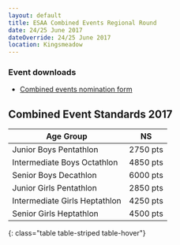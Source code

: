 ```yaml
---
layout: default
title: ESAA Combined Events Regional Round
date: 24/25 June 2017
dateOverride: 24/25 June 2017
location: Kingsmeadow
---
```


<div class="panel panel-info">
  <div class="panel-heading">
    <h3 class="panel-title">Event downloads</h3>
  </div>
  <div class="panel-body">
    <ul>
        <li>
            <a href="/files/events/16-17/2017-06-24-esaa-combined-events-regional-round/CE-NOMINATION-FORMS-2016.doc">
                Combined events nomination form
            </a>
        </li>
    </ul>
  </div>
</div>


## Combined Event Standards 2017

| Age Group                         | NS        |
| ---                               | ---       |
| Junior Boys Pentathlon            | 2750 pts  |
| Intermediate Boys Octathlon       | 4850 pts  |
| Senior Boys Decathlon             | 6000 pts  |
| Junior Girls Pentathlon           | 2850 pts  |
| Intermediate Girls Heptathlon     | 4250 pts  |
| Senior Girls Heptathlon           | 4500 pts  |
{: class="table table-striped table-hover"}